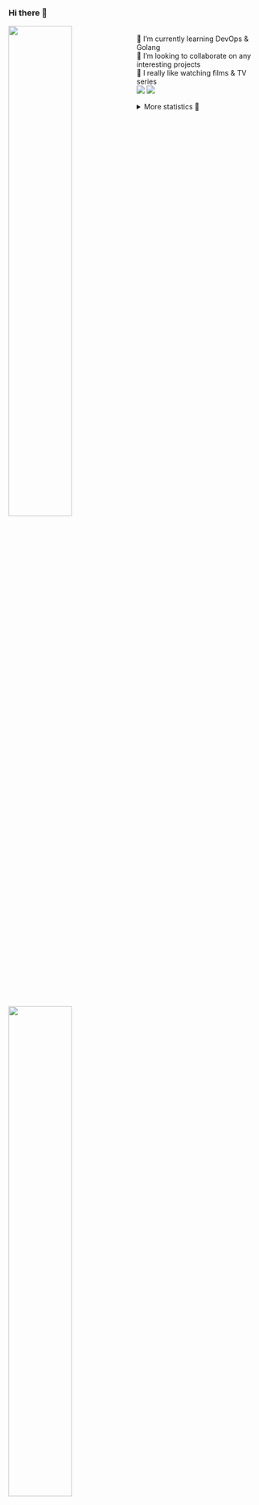 ### Hi there 👋


[<img align="left" width="50%" src="https://github-readme-stats.vercel.app/api?username=rufusnufus&hide=issues&show_icons=true&count_private=true&theme=transparent&title_color=FF6F40&text_color=FBF9F8&icon_color=F48242&hide_border=true&hide_title=true#gh-dark-mode-only">](https://metrics.lecoq.io/rufusnufus#gh-dark-mode-only)
[<img align="left" width="50%" src="https://github-readme-stats.vercel.app/api?username=rufusnufus&hide=issues&show_icons=true&count_private=true&theme=transparent&title_color=FF6533&text_color=4D4644&icon_color=FF8038&hide_border=true&hide_title=true#gh-light-mode-only">](https://metrics.lecoq.io/rufusnufus#gh-light-mode-only)

<p>
  <br>
  🌱 I’m currently learning DevOps & Golang</br>
  👯 I’m looking to collaborate on any interesting projects</br>
  🎥 I really like watching films & TV series</br>
  <a href="https://linkedin.com/in/rufusnufus"><img src="https://img.shields.io/badge/linkedin-0077B5.svg?style=for-the-badge&logo=linkedin&logoColor=white"/></a>
  <a href="https://t.me/rufusnufus"><img src="https://img.shields.io/badge/-telegram-black?style=for-the-badge&color=blue&logo=telegram"/></a>
</p>

<p text-align="left">
<details>
  <summary>More statistics 👀</summary><br/>

<!--START_SECTION:waka-->
![Code Time](http://img.shields.io/badge/Code%20Time-472%20hrs%2040%20mins-blue)

![Profile Views](http://img.shields.io/badge/Profile%20Views-5-blue)

**I'm an Early 🐤** 

```text
🌞 Morning                8292 commits        █████░░░░░░░░░░░░░░░░░░░░   21.82 % 
🌆 Daytime                21856 commits       ██████████████░░░░░░░░░░░   57.51 % 
🌃 Evening                7002 commits        █████░░░░░░░░░░░░░░░░░░░░   18.42 % 
🌙 Night                  857 commits         █░░░░░░░░░░░░░░░░░░░░░░░░   02.25 % 
```
📅 **I'm Most Productive on Monday** 

```text
Monday                   7797 commits        █████░░░░░░░░░░░░░░░░░░░░   20.51 % 
Tuesday                  7159 commits        █████░░░░░░░░░░░░░░░░░░░░   18.84 % 
Wednesday                7576 commits        █████░░░░░░░░░░░░░░░░░░░░   19.93 % 
Thursday                 7092 commits        █████░░░░░░░░░░░░░░░░░░░░   18.66 % 
Friday                   6777 commits        ████░░░░░░░░░░░░░░░░░░░░░   17.83 % 
Saturday                 707 commits         ░░░░░░░░░░░░░░░░░░░░░░░░░   01.86 % 
Sunday                   899 commits         █░░░░░░░░░░░░░░░░░░░░░░░░   02.37 % 
```


📊 **This Week I Spent My Time On** 

```text
💬 Programming Languages: 
YAML                     1 hr 47 mins        ███████████░░░░░░░░░░░░░░   42.40 % 
Other                    1 hr 21 mins        ████████░░░░░░░░░░░░░░░░░   31.84 % 
HCL                      37 mins             ████░░░░░░░░░░░░░░░░░░░░░   14.88 % 
Terraform                15 mins             ██░░░░░░░░░░░░░░░░░░░░░░░   06.19 % 
Markdown                 11 mins             █░░░░░░░░░░░░░░░░░░░░░░░░   04.46 % 

🔥 Editors: 
VS Code                  2 hrs 58 mins       ██████████████████░░░░░░░   70.25 % 
iTerm2                   1 hr 15 mins        ███████░░░░░░░░░░░░░░░░░░   29.75 % 
```

**I Mostly Code in Java** 

```text
Python                   18 repos            ███░░░░░░░░░░░░░░░░░░░░░░   12.50 % 
Smarty                   11 repos            ██░░░░░░░░░░░░░░░░░░░░░░░   07.64 % 
HCL                      7 repos             █░░░░░░░░░░░░░░░░░░░░░░░░   04.86 % 
Kotlin                   5 repos             █░░░░░░░░░░░░░░░░░░░░░░░░   03.47 % 
HTML                     5 repos             █░░░░░░░░░░░░░░░░░░░░░░░░   03.47 % 
```




 Last Updated on 13/10/2023 00:59:31 UTC
<!--END_SECTION:waka-->

</details>
</p>
